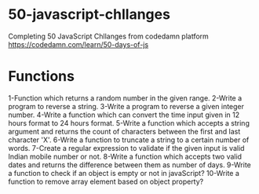 # 50-javascript-chllanges
Completing 50 JavaScript Chllanges from codedamn platform
https://codedamn.com/learn/50-days-of-js
# Functions
1-Function which returns a random number in the given range.
2-Write a program to reverse a string.
3-Write a program to reverse a given integer number.
4-Write a function which can convert the time input given in 12 hours format to 24 hours format.
5-Write a function which accepts a string argument and returns the count of characters between the first and last character 'X'.
6-Write a function to truncate a string to a certain number of words.
7-Create a regular expression to validate if the given input is valid Indian mobile number or not.
8-Write a function which accepts two valid dates and returns the difference between them as number of days.
9-Write a function to check if an object is empty or not in javaScript?
10-Write a function to remove array element based on object property? 

